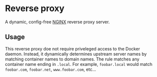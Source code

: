 # Reverse proxy
A dynamic, config-free [NGINX] reverse proxy server.

## Usage
This reverse proxy doe not require priveleged access to the Docker daemon. Instead, it dynamically determines upstream server names by matching container names to domain names. The rule matches any container name ending in `.local`. For example, `foobar.local` would match `foobar.com`, `foobar.net`, `www.foobar.com`, etc...


[nginx]: http://nginx.org
